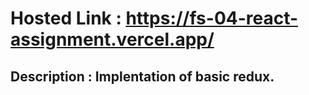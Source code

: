 # Hosted Link : https://fs-04-react-assignment.vercel.app/

## Description : Implentation of basic redux.

